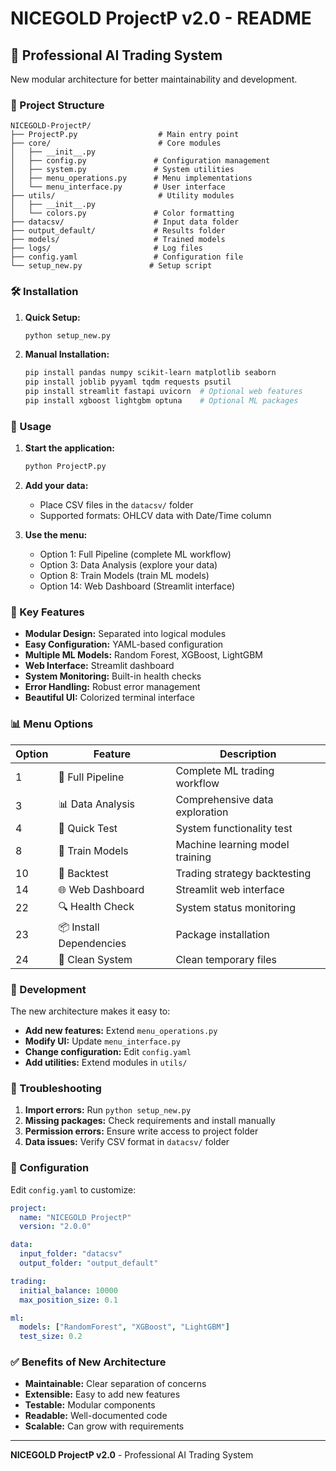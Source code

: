 # NICEGOLD ProjectP v2.0 - README

## 🚀 Professional AI Trading System

New modular architecture for better maintainability and development.

### 📁 Project Structure

```
NICEGOLD-ProjectP/
├── ProjectP.py                  # Main entry point
├── core/                        # Core modules
│   ├── __init__.py
│   ├── config.py               # Configuration management
│   ├── system.py               # System utilities
│   ├── menu_operations.py      # Menu implementations
│   └── menu_interface.py       # User interface
├── utils/                       # Utility modules
│   ├── __init__.py
│   └── colors.py               # Color formatting
├── datacsv/                    # Input data folder
├── output_default/             # Results folder
├── models/                     # Trained models
├── logs/                       # Log files
├── config.yaml                 # Configuration file
└── setup_new.py               # Setup script
```

### 🛠️ Installation

1. **Quick Setup:**
   ```bash
   python setup_new.py
   ```

2. **Manual Installation:**
   ```bash
   pip install pandas numpy scikit-learn matplotlib seaborn
   pip install joblib pyyaml tqdm requests psutil
   pip install streamlit fastapi uvicorn  # Optional web features
   pip install xgboost lightgbm optuna    # Optional ML packages
   ```

### 🚀 Usage

1. **Start the application:**
   ```bash
   python ProjectP.py
   ```

2. **Add your data:**
   - Place CSV files in the `datacsv/` folder
   - Supported formats: OHLCV data with Date/Time column

3. **Use the menu:**
   - Option 1: Full Pipeline (complete ML workflow)
   - Option 3: Data Analysis (explore your data)
   - Option 8: Train Models (train ML models)
   - Option 14: Web Dashboard (Streamlit interface)

### 🔧 Key Features

- **Modular Design:** Separated into logical modules
- **Easy Configuration:** YAML-based configuration
- **Multiple ML Models:** Random Forest, XGBoost, LightGBM
- **Web Interface:** Streamlit dashboard
- **System Monitoring:** Built-in health checks
- **Error Handling:** Robust error management
- **Beautiful UI:** Colorized terminal interface

### 📊 Menu Options

| Option | Feature | Description |
|--------|---------|-------------|
| 1 | 🚀 Full Pipeline | Complete ML trading workflow |
| 3 | 📊 Data Analysis | Comprehensive data exploration |
| 4 | 🔧 Quick Test | System functionality test |
| 8 | 🤖 Train Models | Machine learning model training |
| 10 | 🎯 Backtest | Trading strategy backtesting |
| 14 | 🌐 Web Dashboard | Streamlit web interface |
| 22 | 🔍 Health Check | System status monitoring |
| 23 | 📦 Install Dependencies | Package installation |
| 24 | 🧹 Clean System | Clean temporary files |

### 🔄 Development

The new architecture makes it easy to:

- **Add new features:** Extend `menu_operations.py`
- **Modify UI:** Update `menu_interface.py`
- **Change configuration:** Edit `config.yaml`
- **Add utilities:** Extend modules in `utils/`

### 🐛 Troubleshooting

1. **Import errors:** Run `python setup_new.py`
2. **Missing packages:** Check requirements and install manually
3. **Permission errors:** Ensure write access to project folder
4. **Data issues:** Verify CSV format in `datacsv/` folder

### 📝 Configuration

Edit `config.yaml` to customize:

```yaml
project:
  name: "NICEGOLD ProjectP"
  version: "2.0.0"

data:
  input_folder: "datacsv"
  output_folder: "output_default"

trading:
  initial_balance: 10000
  max_position_size: 0.1

ml:
  models: ["RandomForest", "XGBoost", "LightGBM"]
  test_size: 0.2
```

### ✅ Benefits of New Architecture

- **Maintainable:** Clear separation of concerns
- **Extensible:** Easy to add new features
- **Testable:** Modular components
- **Readable:** Well-documented code
- **Scalable:** Can grow with requirements

---

**NICEGOLD ProjectP v2.0** - Professional AI Trading System
